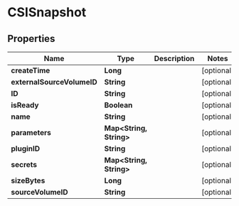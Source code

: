 

# CSISnapshot


## Properties

Name | Type | Description | Notes
------------ | ------------- | ------------- | -------------
**createTime** | **Long** |  |  [optional]
**externalSourceVolumeID** | **String** |  |  [optional]
**ID** | **String** |  |  [optional]
**isReady** | **Boolean** |  |  [optional]
**name** | **String** |  |  [optional]
**parameters** | **Map&lt;String, String&gt;** |  |  [optional]
**pluginID** | **String** |  |  [optional]
**secrets** | **Map&lt;String, String&gt;** |  |  [optional]
**sizeBytes** | **Long** |  |  [optional]
**sourceVolumeID** | **String** |  |  [optional]



